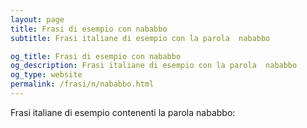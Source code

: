 ```yaml
---
layout: page
title: Frasi di esempio con nababbo 
subtitle: Frasi italiane di esempio con la parola  nababbo

og_title: Frasi di esempio con nababbo 
og_description: Frasi italiane di esempio con la parola  nababbo
og_type: website
permalink: /frasi/n/nababbo.html
---
```


Frasi italiane di esempio contenenti la parola nababbo:


